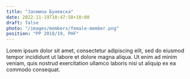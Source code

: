 ```yaml
---
title: "Јасмина Буневска"
date: 2022-11-19T10:47:58+10:00
draft: false
photo: "/images/members/female-member.png"
position: "PP 2018/19, PHF"
---
```


Lorem ipsum dolor sit amet, consectetur adipiscing elit, sed do eiusmod tempor incididunt ut labore et dolore magna aliqua. Ut enim ad minim veniam, quis nostrud exercitation ullamco laboris nisi ut aliquip ex ea commodo consequat.